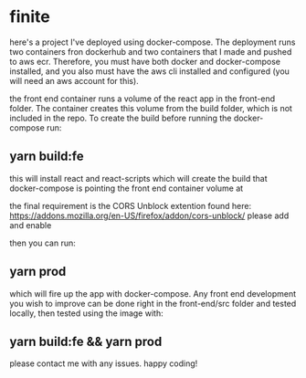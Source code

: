 # finite

here's a project I've deployed using docker-compose. The deployment runs two containers fron dockerhub and two containers that I made and pushed to aws ecr. Therefore, you must have both docker and docker-compose installed, and you also must have the aws cli installed and configured (you will need an aws account for this). 

the front end container runs a volume of the react app in the front-end folder. The container creates this volume from the build folder, which is not included in the repo. To create the build before running the docker-compose run: 

## yarn build:fe

this will install react and react-scripts which will create the build that docker-compose is pointing the front end container volume at

the final requirement is the CORS Unblock extention found here: https://addons.mozilla.org/en-US/firefox/addon/cors-unblock/ please add and enable

then you can run:

## yarn prod

which will fire up the app with docker-compose. Any front end development you wish to improve can be done right in the front-end/src folder and tested locally, then tested using the image with:

## yarn build:fe && yarn prod

please contact me with any issues. happy coding!
